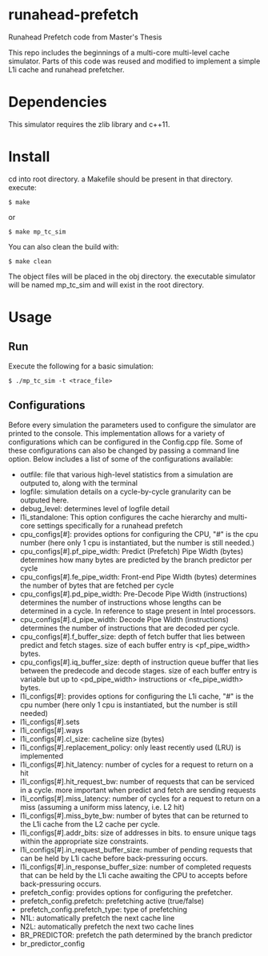 # runahead-prefetch
Runahead Prefetch code from Master's Thesis

This repo includes the beginnings of a multi-core multi-level cache simulator. Parts of this code was reused and modified to implement a simple L1i cache and runahead prefetcher.

# Dependencies
This simulator requires the zlib library and c++11.

# Install
cd into root directory. a Makefile should be present in that directory. execute:
```
$ make
```
or
```
$ make mp_tc_sim
```
You can also clean the build with:
```
$ make clean
```
The object files will be placed in the obj directory. the executable simulator will be named mp_tc_sim and will exist in the root directory.

# Usage
## Run
Execute the following for a basic simulation:
```
$ ./mp_tc_sim -t <trace_file>
```
## Configurations
Before every simulation the parameters used to configure the simulator are printed to the console. This implementation allows for a variety of configurations which can be configured in the Config.cpp file. Some of these configurations can also be changed by passing a command line option. Below includes a list of some of the configurations available:

- outfile: file that various high-level statistics from a simulation are outputed to, along with the terminal
- logfile: simulation details on a cycle-by-cycle granularity can be outputed here.
- debug_level: determines level of logfile detail
- l1i_standalone: This option configures the cache hierarchy and multi-core settings specifically for a runahead prefetch
- cpu_configs[#]: provides options for configuring the CPU, "#" is the cpu number (here only 1 cpu is instantiated, but the number is still needed.)
 - cpu_configs[#].pf_pipe_width: Predict (Prefetch) Pipe Width (bytes) determines how many bytes are predicted by the branch predictor per cycle
 - cpu_configs[#].fe_pipe_width: Front-end Pipe Width (bytes) determines the number of bytes that are fetched per cycle
 - cpu_configs[#].pd_pipe_width: Pre-Decode Pipe Width (instructions) determines the number of instructions whose lengths can be determined in a cycle. In reference to stage present in Intel processors.
 - cpu_configs[#].d_pipe_width: Decode Pipe Width (instructions) determines the number of instructions that are decoded per cycle.
 - cpu_configs[#].f_buffer_size: depth of fetch buffer that lies between predict and fetch stages. size of each buffer entry is \<pf_pipe_width\> bytes.
 - cpu_configs[#].iq_buffer_size: depth of instruction queue buffer that lies between the predecode and decode stages. size of each buffer entry is variable but up to \<pd_pipe_width\> instructions or \<fe_pipe_width\> bytes.
- l1i_configs[#]: provides options for configuring the L1i cache, "#" is the cpu number (here only 1 cpu is instantiated, but the number is still needed)
 - l1i_configs[#].sets
 - l1i_configs[#].ways
 - l1i_configs[#].cl_size: cacheline size (bytes)
 - l1i_configs[#].replacement_policy: only least recently used (LRU) is implemented
 - l1i_configs[#].hit_latency: number of cycles for a request to return on a hit
 - l1i_configs[#].hit_request_bw: number of requests that can be serviced in a cycle. more important when predict and fetch are sending requests
 - l1i_configs[#].miss_latency: number of cycles for a request to return on a miss (assuming a uniform miss latency, i.e. L2 hit)
 - l1i_configs[#].miss_byte_bw: number of bytes that can be returned to the L1i cache from the L2 cache per cycle.
 - l1i_configs[#].addr_bits: size of addresses in bits. to ensure unique tags within the appropriate size constraints.
 - l1i_configs[#].in_request_buffer_size: number of pending requests that can be held by L1i cache before back-pressuring occurs.
 - l1i_configs[#].in_response_buffer_size: number of completed requests that can be held by the L1i cache awaiting the CPU to accepts before back-pressuring occurs.
- prefetch_config: provides options for configuring the prefetcher.
 - prefetch_config.prefetch: prefetching active (true/false)
 - prefetch_config.prefetch_type: type of prefetching
  - N1L: automatically prefetch the next cache line
  - N2L: automatically prefetch the next two cache lines
  - BR_PREDICTOR: prefetch the path determined by the branch predictor
 - br_predictor_config
